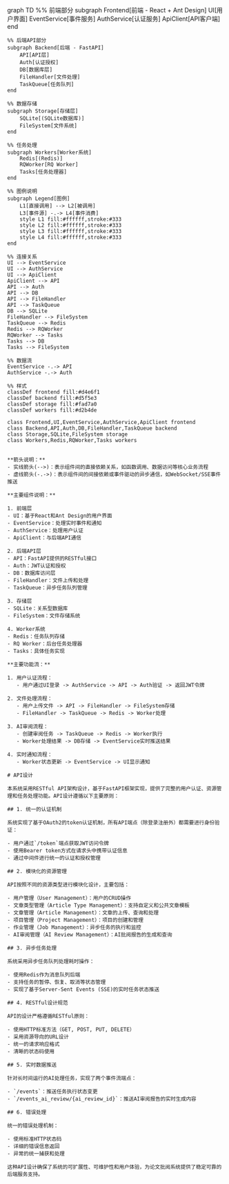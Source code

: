 graph TD
    %% 前端部分
    subgraph Frontend[前端 - React + Ant Design]
        UI[用户界面]
        EventService[事件服务]
        AuthService[认证服务]
        ApiClient[API客户端]
    end

    %% 后端API部分
    subgraph Backend[后端 - FastAPI]
        API[API层]
        Auth[认证授权]
        DB[数据库层]
        FileHandler[文件处理]
        TaskQueue[任务队列]
    end

    %% 数据存储
    subgraph Storage[存储层]
        SQLite[(SQLite数据库)]
        FileSystem[文件系统]
    end

    %% 任务处理
    subgraph Workers[Worker系统]
        Redis[(Redis)]
        RQWorker[RQ Worker]
        Tasks[任务处理器]
    end

    %% 图例说明
    subgraph Legend[图例]
        L1[直接调用] --> L2[被调用]
        L3[事件源] -.-> L4[事件消费]
        style L1 fill:#ffffff,stroke:#333
        style L2 fill:#ffffff,stroke:#333
        style L3 fill:#ffffff,stroke:#333
        style L4 fill:#ffffff,stroke:#333
    end

    %% 连接关系
    UI --> EventService
    UI --> AuthService
    UI --> ApiClient
    ApiClient --> API
    API --> Auth
    API --> DB
    API --> FileHandler
    API --> TaskQueue
    DB --> SQLite
    FileHandler --> FileSystem
    TaskQueue --> Redis
    Redis --> RQWorker
    RQWorker --> Tasks
    Tasks --> DB
    Tasks --> FileSystem

    %% 数据流
    EventService -.-> API
    AuthService -.-> Auth

    %% 样式
    classDef frontend fill:#d4e6f1
    classDef backend fill:#d5f5e3
    classDef storage fill:#fad7a0
    classDef workers fill:#d2b4de
    
    class Frontend,UI,EventService,AuthService,ApiClient frontend
    class Backend,API,Auth,DB,FileHandler,TaskQueue backend
    class Storage,SQLite,FileSystem storage
    class Workers,Redis,RQWorker,Tasks workers

```

**箭头说明：**
- 实线箭头(-->)：表示组件间的直接依赖关系，如函数调用、数据访问等核心业务流程
- 虚线箭头(-.->)：表示组件间的间接依赖或事件驱动的异步通信，如WebSocket/SSE事件推送

**主要组件说明：**

1. 前端层
- UI：基于React和Ant Design的用户界面
- EventService：处理实时事件和通知
- AuthService：处理用户认证
- ApiClient：与后端API通信

2. 后端API层
- API：FastAPI提供的RESTful接口
- Auth：JWT认证和授权
- DB：数据库访问层
- FileHandler：文件上传和处理
- TaskQueue：异步任务队列管理

3. 存储层
- SQLite：关系型数据库
- FileSystem：文件存储系统

4. Worker系统
- Redis：任务队列存储
- RQ Worker：后台任务处理器
- Tasks：具体任务实现

**主要功能流：**

1. 用户认证流程：
   - 用户通过UI登录 -> AuthService -> API -> Auth验证 -> 返回JWT令牌

2. 文件处理流程：
   - 用户上传文件 -> API -> FileHandler -> FileSystem存储
   - FileHandler -> TaskQueue -> Redis -> Worker处理

3. AI审阅流程：
   - 创建审阅任务 -> TaskQueue -> Redis -> Worker执行
   - Worker处理结果 -> DB存储 -> EventService实时推送结果

4. 实时通知流程：
   - Worker状态更新 -> EventService -> UI显示通知

# API设计

本系统采用RESTful API架构设计，基于FastAPI框架实现，提供了完整的用户认证、资源管理和任务处理功能。API设计遵循以下主要原则：

## 1. 统一的认证机制

系统实现了基于OAuth2的token认证机制，所有API端点（除登录注册外）都需要进行身份验证：

- 用户通过`/token`端点获取JWT访问令牌
- 使用Bearer token方式在请求头中携带认证信息
- 通过中间件进行统一的认证和授权管理

## 2. 模块化的资源管理

API按照不同的资源类型进行模块化设计，主要包括：

- 用户管理（User Management）：用户的CRUD操作
- 文章类型管理（Article Type Management）：支持自定义和公共文章模板
- 文章管理（Article Management）：文章的上传、查询和处理
- 项目管理（Project Management）：项目的创建和管理
- 作业管理（Job Management）：异步任务的执行和监控
- AI审阅管理（AI Review Management）：AI批阅报告的生成和查询

## 3. 异步任务处理

系统采用异步任务队列处理耗时操作：

- 使用Redis作为消息队列后端
- 支持任务的暂停、恢复、取消等状态管理
- 实现了基于Server-Sent Events (SSE)的实时任务状态推送

## 4. RESTful设计规范

API的设计严格遵循RESTful原则：

- 使用HTTP标准方法（GET, POST, PUT, DELETE）
- 采用资源导向的URL设计
- 统一的请求响应格式
- 清晰的状态码使用

## 5. 实时数据推送

针对长时间运行的AI处理任务，实现了两个事件流端点：

- `/events`：推送任务执行状态变更
- `/events_ai_review/{ai_review_id}`：推送AI审阅报告的实时生成内容

## 6. 错误处理

统一的错误处理机制：

- 使用标准HTTP状态码
- 详细的错误信息返回
- 异常的统一捕获和处理

这种API设计确保了系统的可扩展性、可维护性和用户体验，为论文批阅系统提供了稳定可靠的后端服务支持。